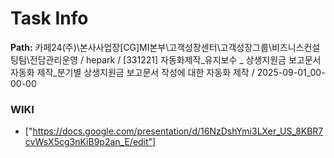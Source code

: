 # Task Info

**Path:** 카페24(주)\본사사업장\[CG]MI본부\고객성장센터\고객성장그룹\비즈니스컨설팅팀\전담관리운영 / hepark / [331221] 자동화제작_유지보수 _ 상생지원금 보고문서 자동화 제작_분기별 상생지원금 보고문서 작성에 대한 자동화 제작 / 2025-09-01_00-00-00

### WIKI
- ["https://docs.google.com/presentation/d/16NzDshYmi3LXer_US_8KBR7cvWsX5cg3nKiB9p2an_E/edit"]

